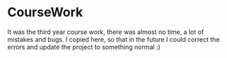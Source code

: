 # CourseWork
It was the third year course work, there was almost no time, a lot of mistakes and bugs.
I copied here, so that in the future I could correct the errors and update the project to something normal :)
